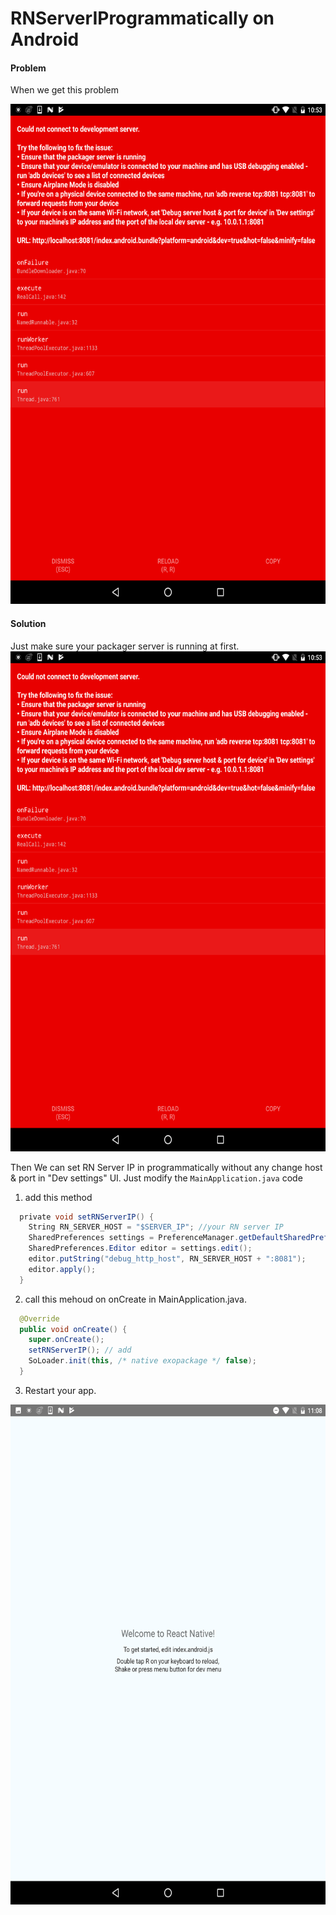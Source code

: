 # RNServerIProgrammatically on Android
#### Problem
When we get this problem 

<img src="Screenshot_20170830-105322.png" alt="alt text" width="600" height="800">

#### Solution
Just make sure your packager server is running at first.
<img src="Screenshot_20170830-105322.png" alt="alt text" width="600" height="800">

Then We can set RN Server IP in programmatically without any change host & port in "Dev settings" UI.
Just modify the ```MainApplication.java``` code

1. add this method

```java
  private void setRNServerIP() {
    String RN_SERVER_HOST = "$SERVER_IP"; //your RN server IP
    SharedPreferences settings = PreferenceManager.getDefaultSharedPreferences(this);
    SharedPreferences.Editor editor = settings.edit();
    editor.putString("debug_http_host", RN_SERVER_HOST + ":8081");
    editor.apply();
  }
```

2. call this mehoud on onCreate in MainApplication.java. 
```java
  @Override
  public void onCreate() {
    super.onCreate();  
    setRNServerIP(); // add
    SoLoader.init(this, /* native exopackage */ false);
  }
```

3. Restart your app.
<img src="Screenshot_20170830-110854.png" alt="alt text" width="600" height="800">


